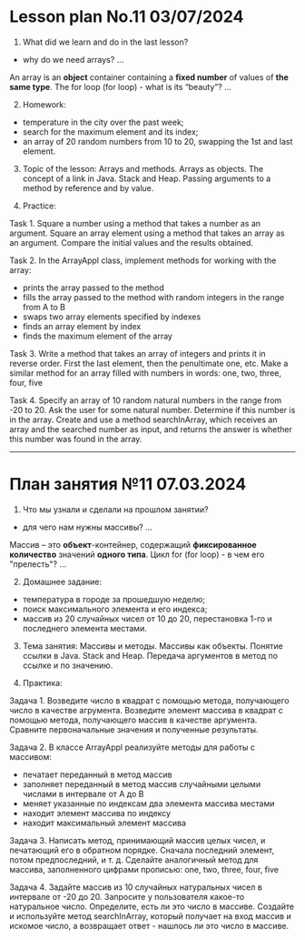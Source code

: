 # Lesson plan No.11 03/07/2024

1. What did we learn and do in the last lesson?
- why do we need arrays?
  ...

An array is an **object** container containing a **fixed number** of values of **the same type**.
The for loop (for loop) - what is its “beauty”?
...

2. Homework:
- temperature in the city over the past week;
- search for the maximum element and its index;
- an array of 20 random numbers from 10 to 20, swapping the 1st and last element.

3. Topic of the lesson:
   Arrays and methods.
   Arrays as objects. The concept of a link in Java. Stack and Heap.
   Passing arguments to a method by reference and by value.

4. Practice:

Task 1.
Square a number using a method that takes a number as an argument.
Square an array element using a method that takes an array as an argument.
Compare the initial values and the results obtained.

Task 2.
In the ArrayAppl class, implement methods for working with the array:
- prints the array passed to the method
- fills the array passed to the method with random integers in the range from A to B
- swaps two array elements specified by indexes
- finds an array element by index
- finds the maximum element of the array

Task 3.
Write a method that takes an array of integers and prints it in reverse order.
First the last element, then the penultimate one, etc.
Make a similar method for an array filled with numbers in words:
one, two, three, four, five

Task 4.
Specify an array of 10 random natural numbers in the range from -20 to 20.
Ask the user for some natural number.
Determine if this number is in the array. Create and use a method
searchInArray, which receives an array and the searched number as input, and returns
the answer is whether this number was found in the array.

---------------------------------

# План занятия №11 07.03.2024

1. Что мы узнали и сделали на прошлом занятии?
- для чего нам нужны массивы?
...

Массив – это **объект**-контейнер, содержащий **фиксированное количество** значений **одного типа**.
Цикл for (for loop) - в чем его "прелесть"?
...

2. Домашнее задание:
- температура в городе за прошедшую неделю;
- поиск максимального элемента и его индекса;
- массив из 20 случайных чисел от 10 до 20, перестановка 1-го и последнего элемента местами.

3. Тема занятия:
Массивы и методы.
Массивы как объекты. Понятие ссылки в Java. Stack and Heap. 
Передача аргументов в метод по ссылке и по значению.

4. Практика:

Задача 1.
Возведите число в квадрат с помощью метода, получающего число в качестве агрумента.
Возведите элемент массива в квадрат с помощью метода, получающего массив в качестве аргумента.
Сравните первоначальные значения и полученные результаты.

Задача 2. 
В классе ArrayAppl реализуйте методы для работы с массивом:
- печатает переданный в метод массив
- заполняет переданный в метод массив случайными целыми числами в интервале от А до В
- меняет указанные по индексам два элемента массива местами
- находит элемент массива по индексу
- находит максимальный элемент массива

Задача 3.
Написать метод, принимающий массив целых чисел, и печатающий его в обратном порядке.
Сначала последний элемент, потом предпоследний, и т. д.
Сделайте аналогичный метод для массива, заполненного цифрами прописью:
one, two, three, four, five

Задача 4.
Задайте массив из 10 случайных натуральных чисел в интервале от -20 до 20.
Запросите у пользователя какое-то натуральное число.
Определите, есть ли это число в массиве. Создайте и используйте метод
searchInArray, который получает на вход массив и искомое число, а возвращает
ответ - нашлось ли это число в массиве.


